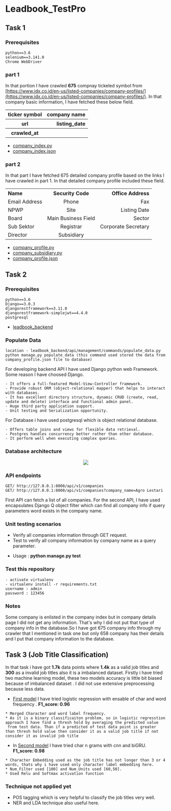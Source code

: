 # Leadbook_TestPro
## Task 1 

### Prerequisites
```
python==3.6
selenium==3.141.0
Chrome WebDriver
```

### part 1 

In that portion I have crawled **675** compnay tickeled symbol from [https://www.idx.co.id/en-us/listed-companies/company-profiles/](https://www.idx.co.id/en-us/listed-companies/company-profiles/). In that company basic information, I have fetched these below field.
<center>
<table>
    <tbody>
        <tr>
            <th align="center">ticker symbol</th>
            <th align="right">company name</th>
        </tr>
        <tr>
            <th align="center">url</th>
            <th align="right">listing_date</th>
        </tr>
        <tr>
            <th align="center">crawled_at</th>
            <th align="right"></th>
        </tr>
    </tbody>
    </table>
   </center>

* [company_index.py](https://github.com/SumonKantiDey/Leadbook_TestPro/blob/master/crawled_data/company_index.py)
* [company_index.json](https://github.com/SumonKantiDey/Leadbook_TestPro/blob/master/crawled_data/company_index.json)

### part 2
In that part I have fetched 675 detailed company profile based on the links I have crawled in part 1. In that detailed company profile included these field.
<center>
<table>
    <tbody>
        <tr>
            <th align="left">Name</th>
            <th align="center">Security Code</th>
            <th align="right">Office Address</th>
        </tr>
        <tr>
            <td align="left">Email Address</td>
            <td align="center">Phone</td>
            <td align="right">Fax</td>
        </tr>
        <tr>
            <td align="left">NPWP</td>
            <td align="center">Site</td>
            <td align="right">Listing Date</td>
        </tr>
        <tr>
            <td align="left">Board</td>
            <td align="center">Main Business Field</td>
            <td align="right">Sector</td>
        </tr>
        <tr>
            <td align="left">Sub Sektor</td>
            <td align="center">Registrar</td>
            <td align="right">Corporate Secretary</td>
        </tr>
        <tr>
            <td align="left">Director</td>
            <td align="center">Subsidiary</td>
            <td align="right"></td>
        </tr>
    </tbody>
</table>
</center>

* [company_profile.py](https://github.com/SumonKantiDey/Leadbook_TestPro/blob/master/crawled_data/company_profile.py)
* [company_subsidiary.py](https://github.com/SumonKantiDey/Leadbook_TestPro/blob/master/crawled_data/company_subsidiary.py)
* [company_profile.json](https://github.com/SumonKantiDey/Leadbook_TestPro/blob/master/crawled_data/company_profile.json)



## Task 2 
### Prerequisites
```
python==3.6
Django==3.0.3
djangorestframework==3.11.0
djangorestframework-simplejwt==4.4.0
postgresql
```
- [leadbook_backend](https://github.com/SumonKantiDey/Leadbook_TestPro/tree/master/leadbook_backend)
### Populate Data
```
location - leadbook_backend/api/management/commands/populate_data.py
python manage.py populate_data (this command used stored the data from company_profile.json file to database) 
```

For developing backend API I have used Django python web Framework. Some reason I have choosed Django.
```
- It offers a full-featured Model-View-Controller framework.
- Provide robust ORM (object-relational mapper) that helps to interact with databases.
- It has excellent directory structure, dynamic CRUD (create, read, update and delete) interface and functional admin panel.
- Huge third party application support.
- Unit testing and Serialization opportunity. 
```
For Database i have used postgresql which is object relational database.
```
- Offers table joins and views for flexible data retrieval.
- Postgres handles concurrency better rather than other database.
- It perform well when executing complex queries.
```

### Database architecture
<p align="center">
<img src="https://user-images.githubusercontent.com/16388826/74765962-abe63780-52ae-11ea-9d06-0a18177d58ea.png">
</p>

### API endpoints
```
GET/ http://127.0.0.1:8000/api/v1/companies
GET/ http://127.0.0.1:8000/api/v1/companies?company_name=Agro Lestari
```
First API can fetch a list of all companies. For the second API, I have used encapsulates Django Q object filter  which can find
all company info if query parameters word exists in the company name.
### Unit testing scenarios
* Verify all companies information through GET request.
* Test to verify all company information by company name as a query parameter.
- Usage : **python manage.py test**
### Test this repository
```
- activate virtualenv
- virtualenv install -r requirements.txt
username : admin
password : 123456
```
### Notes
Some company is enlisted in the company index but in company details page I did not get any information. That's why I did not put that type of company info in the database.So I have got 675 company info through my crawler that I mentioned in task one but only 658 company has their details and I put that company information to the database.

## Task 3 (Job Title Classification)
In that task i have got **1.7k** data points where **1.4k** as a valid job titles and **300** as a invalid job titles also it is a imbalanced dataset. Firstly i have tried two machine learning model, these two models accuracy is little bit biased because of imbalanced dataset . I did not use extensive preprocessing because less data.
- [First model](https://github.com/SumonKantiDey/Leadbook_TestPro/blob/master/Leadbook_Data_Challenge/model/Logistic%20Regression.ipynb) I have tried logistic regression with ensable of char and word frequency . **F1_score: 0.96**
```
* Merged Character and word label frequency.
* As it is a binary classificaiton problem, so in logistic regresstion approach I have find a thresh hold by averaging the predicted value
 from test data. Than if a predicted of test data point is greater than thresh hold value then consider it as a valid job title if not consider it as invalid job title
```

- In [Second model](https://github.com/SumonKantiDey/Leadbook_TestPro/blob/master/Leadbook_Data_Challenge/model/%20char_n_grams%20%2Bcnn%20%2B%20bi_gru.ipynb) I have tried char n grams with cnn and biGRU. **F1_score: 0.98**
```
* Character Embedding used as the job title has not longer than 3 or 4 words, thats why i have used only character label embedding here.
* Num_Filter used [100] and Num_Units used [60,50].
* Used Relu and Softmax activation function
```
 ### Technique not applied yet
 * POS tagging which is very helpful to classify the job titles very well.
 * NER and LDA technique also useful here.
